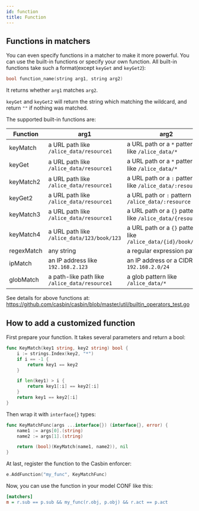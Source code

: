 ```yaml
---
id: function
title: Function
---
```


## Functions in matchers

You can even specify functions in a matcher to make it more powerful. You can use the built-in functions or specify your own function. All built-in functions take such a format(except ``keyGet`` and ``keyGet2``):

```C
bool function_name(string arg1, string arg2)
```

It returns whether ``arg1`` matches ``arg2``.

``keyGet`` and ``keyGet2`` will return the string which matching the wildcard, and return ``""`` if nothing was matched.

The supported built-in functions are:

Function | arg1 | arg2 | Example
----|------|----|----
keyMatch | a URL path like ``/alice_data/resource1`` | a URL path or a ``*`` pattern like ``/alice_data/*`` | [keymatch_model.conf](https://github.com/casbin/casbin/blob/master/examples/keymatch_model.conf)/[keymatch_policy.csv](https://github.com/casbin/casbin/blob/master/examples/keymatch_policy.csv)
keyGet | a URL path like ``/alice_data/resource1`` | a URL path or a ``*`` pattern like ``/alice_data/*`` | [keyget_model.conf](https://github.com/casbin/casbin/blob/master/examples/keyget_model.conf)/[keymatch_policy.csv](https://github.com/casbin/casbin/blob/master/examples/keymatch_policy.csv)
keyMatch2 | a URL path like ``/alice_data/resource1`` | a URL path or a ``:`` pattern like ``/alice_data/:resource`` | [keymatch2_model.conf](https://github.com/casbin/casbin/blob/master/examples/keymatch2_model.conf)/[keymatch2_policy.csv](https://github.com/casbin/casbin/blob/master/examples/keymatch2_policy.csv)
keyGet2 | a URL path like ``/alice_data/resource1`` | a URL path or ``:`` pattern like ``/alice_data/:resource`` | [keyget2_model.conf](https://github.com/casbin/casbin/blob/master/examples/keyget2_model.conf)/[keymatch2_policy.csv](https://github.com/casbin/casbin/blob/master/examples/keymatch2_policy.csv)
keyMatch3 | a URL path like ``/alice_data/resource1`` | a URL path or a ``{}`` pattern like ``/alice_data/{resource}`` | https://github.com/casbin/casbin/blob/277c1a2b85698272f764d71a94d2595a8d425915/util/builtin_operators_test.go#L171-L196
keyMatch4 | a URL path like ``/alice_data/123/book/123`` | a URL path or a ``{}`` pattern like ``/alice_data/{id}/book/{id}`` | https://github.com/casbin/casbin/blob/277c1a2b85698272f764d71a94d2595a8d425915/util/builtin_operators_test.go#L208-L222
regexMatch | any string | a regular expression pattern | [keymatch_model.conf](https://github.com/casbin/casbin/blob/master/examples/keymatch_model.conf)/[keymatch_policy.csv](https://github.com/casbin/casbin/blob/master/examples/keymatch_policy.csv)
ipMatch | an IP address like ``192.168.2.123`` | an IP address or a CIDR like ``192.168.2.0/24`` | [ipmatch_model.conf](https://github.com/casbin/casbin/blob/master/examples/ipmatch_model.conf)/[ipmatch_policy.csv](https://github.com/casbin/casbin/blob/master/examples/ipmatch_policy.csv)
globMatch | a path-like path like ``/alice_data/resource1`` | a glob pattern like ``/alice_data/*`` | https://github.com/casbin/casbin/blob/277c1a2b85698272f764d71a94d2595a8d425915/util/builtin_operators_test.go#L426-L466

See details for above functions at: https://github.com/casbin/casbin/blob/master/util/builtin_operators_test.go

## How to add a customized function

First prepare your function. It takes several parameters and return a bool:

```go
func KeyMatch(key1 string, key2 string) bool {
	i := strings.Index(key2, "*")
	if i == -1 {
		return key1 == key2
	}

	if len(key1) > i {
		return key1[:i] == key2[:i]
	}
	return key1 == key2[:i]
}
```

Then wrap it with ``interface{}`` types:

```go
func KeyMatchFunc(args ...interface{}) (interface{}, error) {
	name1 := args[0].(string)
	name2 := args[1].(string)

	return (bool)(KeyMatch(name1, name2)), nil
}
```

At last, register the function to the Casbin enforcer:

```go
e.AddFunction("my_func", KeyMatchFunc)
```

Now, you can use the function in your model CONF like this:

```ini
[matchers]
m = r.sub == p.sub && my_func(r.obj, p.obj) && r.act == p.act
```
